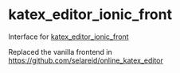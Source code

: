 # katex_editor_ionic_front
Interface for [katex_editor_ionic_front](https://github.com/selareid/rust_katex_backend)

Replaced the vanilla frontend in https://github.com/selareid/online_katex_editor
